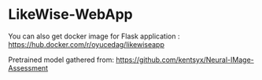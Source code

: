 # LikeWise-WebApp

You can also get docker image for Flask application : https://hub.docker.com/r/oyucedag/likewiseapp

Pretrained model gathered from: https://github.com/kentsyx/Neural-IMage-Assessment

